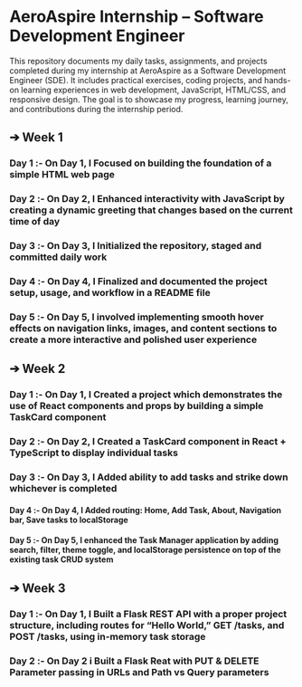 # AeroAspire Internship – Software Development Engineer

This repository documents my daily tasks, assignments, and projects completed during my internship at AeroAspire as a Software Development Engineer (SDE). It includes practical exercises, coding projects, and hands-on learning experiences in web development, JavaScript, HTML/CSS, and responsive design.
The goal is to showcase my progress, learning journey, and contributions during the internship period.

## ➔ Week 1

### Day 1 :- On Day 1, I Focused on building the foundation of a simple HTML web page

### Day 2 :- On Day 2, I Enhanced interactivity with JavaScript by creating a dynamic greeting that changes based on the current time of day

### Day 3 :- On Day 3, I Initialized the repository, staged and committed daily work

### Day 4 :- On Day 4, I Finalized and documented the project setup, usage, and workflow in a README file

### Day 5 :- On Day 5, I involved implementing smooth hover effects on navigation links, images, and content sections to create a more interactive and polished user experience

## ➔ Week 2

### Day 1 :- On Day 1, I Created a project which demonstrates the use of React components and props by building a simple TaskCard component

### Day 2 :- On Day 2, I Created a TaskCard component in React + TypeScript to display individual tasks

### Day 3 :- On Day 3, I Added ability to add tasks and strike down whichever is completed

#### Day 4 :- On Day 4, I Added routing: Home, Add Task, About, Navigation bar, Save tasks to localStorage

#### Day 5 :- On Day 5, I enhanced the Task Manager application by adding search, filter, theme toggle, and localStorage persistence on top of the existing task CRUD system

## ➔ Week 3

### Day 1 :- On Day 1, I Built a Flask REST API with a proper project structure, including routes for “Hello World,” GET /tasks, and POST /tasks, using in-memory task storage

### Day 2 :- On Day 2 i Built a Flask Reat with PUT & DELETE Parameter passing in URLs and Path vs Query parameters
